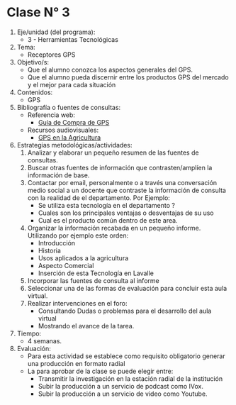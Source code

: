 # Clase N° 3

1. Eje/unidad (del programa):
    * 3 - Herramientas Tecnológicas
2. Tema:
    * Receptores GPS
3. Objetivo/s:
    * Que el alumno conozca los aspectos generales del GPS.
    * Que el alumno pueda discernir entre los productos GPS del mercado y el mejor para cada situación
4. Contenidos:
    * GPS
5. Bibliografía o fuentes de consultas:
    * Referencia web:
        * [Guía de Compra de GPS](https://www.agroptima.com/blog/wp-content/uploads/2016/12/Guia_GPS_Agroptima1.pdf)
    * Recursos audiovisuales:
        * [GPS en la Agricultura](https://www.youtube.com/watch?v=ehckhO7VO9w)
6. Estrategias metodológicas/actividades:
    1. Analizar y elaborar un pequeño resumen de las fuentes de consultas.
    2. Buscar otras fuentes de información que contrasten/amplíen la información de base.
    3. Contactar por email, personalmente o a través una conversación medio social a un docente que contraste la información de consulta con la realidad de el departamento. Por Ejemplo:
        * Se utiliza esta tecnología en el departamento ?
        * Cuales son los principales ventajas o desventajas de su uso
        * Cual es el producto común dentro de este area.
    4. Organizar la información recabada en un pequeño informe. Utilizando por ejemplo este orden:
        * Introducción
        * Historia
        * Usos aplicados a la agricultura
        * Aspecto Comercial
        * Inserción de esta Tecnología en Lavalle
    5. Incorporar las fuentes de consulta al informe
    6. Seleccionar una de las formas de evaluación para concluir esta aula virtual.
    7. Realizar intervenciones en el foro:
        * Consultando Dudas o problemas para el desarrollo del aula virtual
        * Mostrando el avance de la tarea.
7. Tiempo:
    * 4 semanas.
8. Evaluación:
    * Para esta actividad se establece como requisito obligatorio generar una producción en formato radial
    * La para aprobar de la clase se puede elegir entre:
        * Transmitir la investigación en la estación radial de la institución
        * Subir la producción a un servicio de podcast como IVox.
        * Subir la producción a un servicio de video como Youtube.

